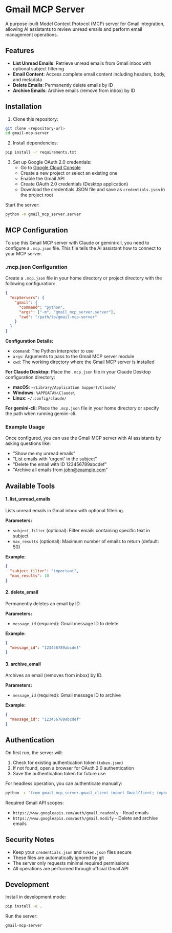 # Gmail MCP Server

A purpose-built Model Context Protocol (MCP) server for Gmail integration, allowing AI assistants to review unread emails and perform email management operations.

## Features

- **List Unread Emails**: Retrieve unread emails from Gmail inbox with optional subject filtering
- **Email Content**: Access complete email content including headers, body, and metadata
- **Delete Emails**: Permanently delete emails by ID
- **Archive Emails**: Archive emails (remove from inbox) by ID

## Installation

1. Clone this repository:
```bash
git clone <repository-url>
cd gmail-mcp-server
```

2. Install dependencies:
```bash
pip install -r requirements.txt
```

3. Set up Google OAuth 2.0 credentials:
   - Go to [Google Cloud Console](https://console.cloud.google.com/)
   - Create a new project or select an existing one
   - Enable the Gmail API
   - Create OAuth 2.0 credentials (Desktop application)
   - Download the credentials JSON file and save as `credentials.json` in the project root

Start the server:
```bash
python -m gmail_mcp_server.server
```

## MCP Configuration

To use this Gmail MCP server with Claude or gemini-cli, you need to configure a `.mcp.json` file. This file tells the AI assistant how to connect to your MCP server.

### .mcp.json Configuration

Create a `.mcp.json` file in your home directory or project directory with the following configuration:

```json
{
  "mcpServers": {
    "gmail": {
      "command": "python",
      "args": ["-m", "gmail_mcp_server.server"],
      "cwd": "/path/to/gmail-mcp-server"
    }
  }
}
```

**Configuration Details:**
- `command`: The Python interpreter to use
- `args`: Arguments to pass to the Gmail MCP server module
- `cwd`: The working directory where the Gmail MCP server is installed

**For Claude Desktop:**
Place the `.mcp.json` file in your Claude Desktop configuration directory:
- **macOS**: `~/Library/Application Support/Claude/`
- **Windows**: `%APPDATA%\Claude\`
- **Linux**: `~/.config/claude/`

**For gemini-cli:**
Place the `.mcp.json` file in your home directory or specify the path when running gemini-cli.

### Example Usage

Once configured, you can use the Gmail MCP server with AI assistants by asking questions like:
- "Show me my unread emails"
- "List emails with 'urgent' in the subject"
- "Delete the email with ID 123456789abcdef"
- "Archive all emails from john@example.com"

## Available Tools

#### 1. list_unread_emails
Lists unread emails in Gmail inbox with optional filtering.

**Parameters:**
- `subject_filter` (optional): Filter emails containing specific text in subject
- `max_results` (optional): Maximum number of emails to return (default: 50)

**Example:**
```json
{
  "subject_filter": "important",
  "max_results": 10
}
```

#### 2. delete_email
Permanently deletes an email by ID.

**Parameters:**
- `message_id` (required): Gmail message ID to delete

**Example:**
```json
{
  "message_id": "123456789abcdef"
}
```

#### 3. archive_email
Archives an email (removes from inbox) by ID.

**Parameters:**
- `message_id` (required): Gmail message ID to archive

**Example:**
```json
{
  "message_id": "123456789abcdef"
}
```

## Authentication

On first run, the server will:
1. Check for existing authentication token (`token.json`)
2. If not found, open a browser for OAuth 2.0 authentication
3. Save the authentication token for future use

For headless operation, you can authenticate manually:
```bash
python -c "from gmail_mcp_server.gmail_client import GmailClient; import os; os.environ['GMAIL_INTERACTIVE_AUTH'] = '1'; GmailClient()"
```

Required Gmail API scopes:
- `https://www.googleapis.com/auth/gmail.readonly` - Read emails
- `https://www.googleapis.com/auth/gmail.modify` - Delete and archive emails

## Security Notes

- Keep your `credentials.json` and `token.json` files secure
- These files are automatically ignored by git
- The server only requests minimal required permissions
- All operations are performed through official Gmail API

## Development

Install in development mode:
```bash
pip install -e .
```

Run the server:
```bash
gmail-mcp-server
```
